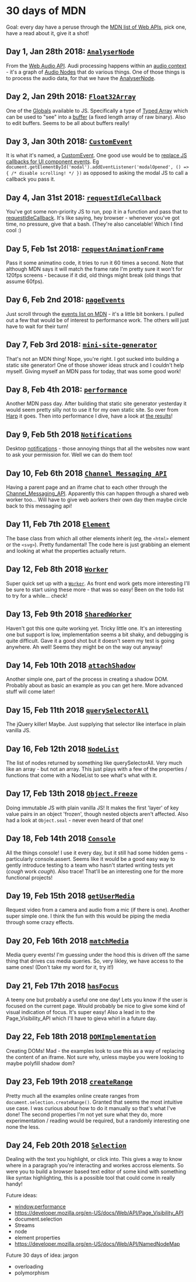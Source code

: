 # 30 days of MDN

Goal: every day have a peruse through the [MDN list of Web APIs](https://developer.mozilla.org/en-US/docs/Web/API), pick one, have a read about it, give it a shot!

## Day 1, Jan 28th 2018: [`AnalyserNode`](https://ijmccallum.github.io/30-days-of/MDN/AnalyserNode/)

From the [Web Audio API](https://developer.mozilla.org/en-US/docs/Web/API/Web_Audio_API). Audi processing happens within an [audio context](https://developer.mozilla.org/en-US/docs/Web/API/AudioContext) - it's a graph of [Audio Nodes](https://developer.mozilla.org/en-US/docs/Web/API/AudioNode) that do various things. One of those things is to process the audio data, for that we have the [AnalyserNode](https://developer.mozilla.org/en-US/docs/Web/API/AnalyserNode).

## Day 2, Jan 29th 2018: [`Float32Array`](https://ijmccallum.github.io/30-days-of/MDN/Float32Array/)

One of the [Globals](https://developer.mozilla.org/en-US/docs/Web/JavaScript/Reference/Global_Objects) available to JS. Specifically a type of [Typed Array](https://developer.mozilla.org/en-US/docs/Web/JavaScript/Typed_arrays) which can be used to "see" into a [buffer](https://developer.mozilla.org/en-US/docs/Web/JavaScript/Reference/Global_Objects/ArrayBuffer) (a fixed length array of raw binary). Also to edit buffers. Seems to be all about buffers really!

## Day 3, Jan 30th 2018: [`CustomEvent`](https://ijmccallum.github.io/30-days-of/MDN/CustomEvent/)

It is what it's named, a [CustomEvent](https://developer.mozilla.org/en-US/docs/Web/API/CustomEvent). One good use would be to [replace JS callbacks for UI component events](https://css-tricks.com/custom-events-are-pretty-cool/). Eg `document.getElementById('modal').addEventListener('modalOpened', () => { /* disable scrolling! */ })` as opposed to asking the modal JS to call a callback you pass it.

## Day 4, Jan 31st 2018: [`requestIdleCallback`](https://ijmccallum.github.io/30-days-of/MDN/requestIdleCallback/)

You've got some non-priority JS to run, pop it in a function and pass that to [requestIdleCallback](https://developer.mozilla.org/en-US/docs/Web/API/Window/requestIdleCallback). It's like saying, hey browser - whenever you've got time, no pressure, give that a bash. (They're also cancelable! Which I find cool :)

## Day 5, Feb 1st 2018: [`requestAnimationFrame`](https://ijmccallum.github.io/30-days-of/MDN/requestAnimationFrame/)

Pass it some animatino code, it tries to run it 60 times a second. Note that although MDN says it will match the frame rate I'm pretty sure it won't for 120fps screens - because if it did, old things might break (old things that assume 60fps).

## Day 6, Feb 2nd 2018: [`pageEvents`](https://ijmccallum.github.io/30-days-of/MDN/pageEvents/)

Just scroll through the [events list on MDN](https://developer.mozilla.org/en-US/docs/Web/Events) - it's a little bit bonkers. I pulled out a few that would be of interest to performance work. The others will just have to wait for their turn!

## Day 7, Feb 3rd 2018: [`mini-site-generator`](https://www.npmjs.com/package/mini-site-generator/)

That's not an MDN thing! Nope, you're right. I got sucked into building a static site generator! One of those shower ideas struck and I couldn't help myself. Giving myself an MDN pass for today, that was some good work!

## Day 8, Feb 4th 2018: [`performance`](https://ijmccallum.github.io/30-days-of/MDN/performance/)

Another MDN pass day. After building that static site generator yesterday it would seem pretty silly not to use it for my own static site. So over from [Harp](http://harpjs.com/) it goes. Then into performance I dive, have a look at [the results](https://ijmccallum.github.io/30-days-of/MDN/performance)!

## Day 9, Feb 5th 2018 [`Notifications`](https://ijmccallum.github.io/30-days-of/MDN/Notifications/)

Desktop [notifications](https://developer.mozilla.org/en-US/docs/Web/API/Notifications_API/Using_the_Notifications_API) - those annoying things that all the websites now want to ask your permission for. Well we can do them too!

## Day 10, Feb 6th 2018 [`Channel_Messaging_API`](https://ijmccallum.github.io/30-days-of/MDN/Channel_Messaging_API/)

Having a parent page and an iframe chat to each other through the [Channel_Messaging_API](https://developer.mozilla.org/en-US/docs/Web/API/Channel_Messaging_API). Apparently this can happen through a shared web worker too... Will have to give web aorkers their own day then maybe circle back to this messaging api!

## Day 11, Feb 7th 2018 [`Element`](https://ijmccallum.github.io/30-days-of/MDN/Element/)

The base class from which all other elements inherit (eg, the `<html>` element or the `<svg>`). Pretty fundamental! The code here is just grabbing an element and looking at what the properties actually return.

## Day 12, Feb 8th 2018 [`Worker`](https://ijmccallum.github.io/30-days-of/MDN/Worker/)

Super quick set up with a [`Worker`](https://developer.mozilla.org/en-US/docs/Web/API/Worker). As front end work gets more interesting I'll be sure to start using these more - that was so easy! Been on the todo list to try for a while... check!

## Day 13, Feb 9th 2018 [`SharedWorker`](https://ijmccallum.github.io/30-days-of/MDN/SharedWorker/)

Haven't got this one quite working yet. Tricky little one. It's an interesting one but support is low, implementation seems a bit shaky, and debugging is quite difficult. Gave it a good shot but it doesn't seem my test is going anywhere. Ah well! Seems they might be on the way out anyway!

## Day 14, Feb 10th 2018 [`attachShadow`](https://ijmccallum.github.io/30-days-of/MDN/attachShadow/)

Another simple one, part of the process in creating a shadow DOM. Probably about as basic an example as you can get here. More advanced stuff will come later!

## Day 15, Feb 11th 2018 [`querySelectorAll`](https://ijmccallum.github.io/30-days-of/MDN/querySelectorAll/)

The jQuery killer! Maybe. Just supplying that selector like interface in plain vanilla JS.

## Day 16, Feb 12th 2018 [`NodeList`](https://ijmccallum.github.io/30-days-of/MDN/NodeList/)

The list of nodes returned by something like querySelectorAll. Very much like an array - but not an array. This just plays with a few of the properties / functions that come with a NodeList to see what's what with it.

## Day 17, Feb 13th 2018 [`Object.Freeze`](https://ijmccallum.github.io/30-days-of/MDN/Freeze/)

Doing immutable JS with plain vanilla JS! It makes the first 'layer' of key value pairs in an object 'frozen', though nested objects aren't affected. Also had a look at `Object.seal` - never even heard of that one!

## Day 18, Feb 14th 2018 [`Console`](https://ijmccallum.github.io/30-days-of/MDN/Console/)

All the things console! I use it every day, but it still had some hidden gems - particularly console.assert. Seems like it would be a good easy way to gently introduce testing to a team who hasn't started writing tests yet (*cough* work *cough*). Also trace! That'll be an interesting one for the more functional projects!

## Day 19, Feb 15th 2018 [`getUserMedia`](https://ijmccallum.github.io/30-days-of/MDN/getUserMedia/)

Request video from a camera and audio from a mic (if there is one). Another super simple one. I think the fun with this would be piping the media through some crazy effects.

## Day 20, Feb 16th 2018 [`matchMedia`](https://ijmccallum.github.io/30-days-of/MDN/matchMedia/)

Media query events! I'm guessing under the hood this is driven off the same thing that drives css media queries. So, very likley, we have access to the same ones! (Don't take my word for it, try it!)

## Day 21, Feb 17th 2018 [`hasFocus`](https://ijmccallum.github.io/30-days-of/MDN/hasFocus/)

A teeny one but probably a useful one one day! Lets you know if the user is focused on the current page. Would probably be nice to give some kind of visual indication of focus. It's super easy! Also a lead in to the Page_Visibility_API which I'll have to gieva whirl in a future day.

## Day 22, Feb 18th 2018 [`DOMImplementation`](https://ijmccallum.github.io/30-days-of/MDN/DOMImplementation/)
Creating DOMs! Mad - the examples look to use this as a way of replacing the content of an iframe. Not sure why, unless maybe you were looking to maybe polyfill shadow dom?

## Day 23, Feb 19th 2018 [`createRange`](https://ijmccallum.github.io/30-days-of/MDN/Range/)
Pretty much all the examples online create ranges from `document.selection.createRange()`. Granted that seems the most intuitive use case. I was curious about how to do it manually so that's what I've done! The second properties I'm not yet sure what they do, more experimentation / reading would be required, but a randomly interesting one none the less.

## Day 24, Feb 20th 2018 [`Selection`](https://ijmccallum.github.io/30-days-of/MDN/Selection/)
Dealing with the text you highlight, or click into. This gives a way to know where in a paragraph you're interacting and workes accross elements. So were you to build a browser based text editor of some kind with something like syntax highlighting, this is a possible tool that could come in really handy!

Future ideas:

 - [window.performance](https://developer.mozilla.org/en-US/docs/Web/API/PerformancePaintTiming)
 - https://developer.mozilla.org/en-US/docs/Web/API/Page_Visibility_API
 - document.selection
 - Streams
 - node
 - element properties
 - https://developer.mozilla.org/en-US/docs/Web/API/NamedNodeMap


Future 30 days of idea: jargon

 - overloading
 - polymorphism